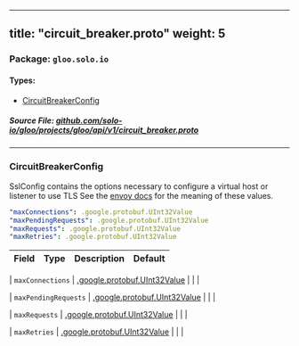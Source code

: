 
---
title: "circuit_breaker.proto"
weight: 5
---

<!-- Code generated by solo-kit. DO NOT EDIT. -->


### Package: `gloo.solo.io` 
#### Types:


- [CircuitBreakerConfig](#circuitbreakerconfig)
  



##### Source File: [github.com/solo-io/gloo/projects/gloo/api/v1/circuit_breaker.proto](https://github.com/solo-io/gloo/blob/master/projects/gloo/api/v1/circuit_breaker.proto)





---
### CircuitBreakerConfig

 
SslConfig contains the options necessary to configure a virtual host or listener to use TLS
See the [envoy docs](https://www.envoyproxy.io/docs/envoy/latest/api-v2/api/v2/cluster/circuit_breaker.proto#envoy-api-msg-cluster-circuitbreakers)
for the meaning of these values.

```yaml
"maxConnections": .google.protobuf.UInt32Value
"maxPendingRequests": .google.protobuf.UInt32Value
"maxRequests": .google.protobuf.UInt32Value
"maxRetries": .google.protobuf.UInt32Value

```

| Field | Type | Description | Default |
| ----- | ---- | ----------- |----------- | 



| `maxConnections` | [.google.protobuf.UInt32Value](https://developers.google.com/protocol-buffers/docs/reference/csharp/class/google/protobuf/well-known-types/u-int-32-value) |   |  |



| `maxPendingRequests` | [.google.protobuf.UInt32Value](https://developers.google.com/protocol-buffers/docs/reference/csharp/class/google/protobuf/well-known-types/u-int-32-value) |   |  |



| `maxRequests` | [.google.protobuf.UInt32Value](https://developers.google.com/protocol-buffers/docs/reference/csharp/class/google/protobuf/well-known-types/u-int-32-value) |   |  |



| `maxRetries` | [.google.protobuf.UInt32Value](https://developers.google.com/protocol-buffers/docs/reference/csharp/class/google/protobuf/well-known-types/u-int-32-value) |   |  |





<!-- Start of HubSpot Embed Code -->
<script type="text/javascript" id="hs-script-loader" async defer src="//js.hs-scripts.com/5130874.js"></script>
<!-- End of HubSpot Embed Code -->
